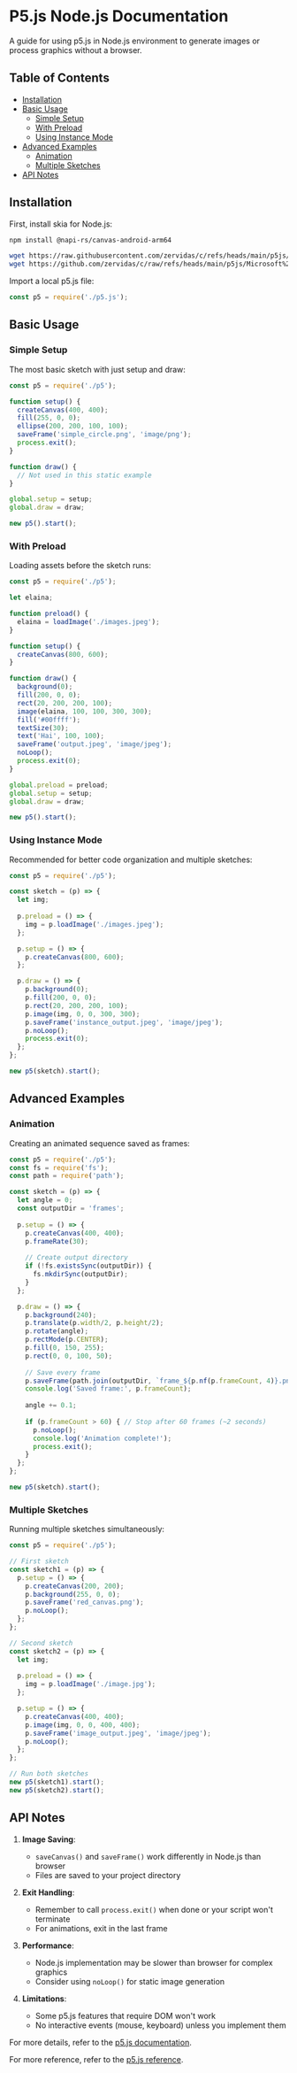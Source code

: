 # P5.js Node.js Documentation

A guide for using p5.js in Node.js environment to generate images or process graphics without a browser.

## Table of Contents
- [Installation](#installation)
- [Basic Usage](#basic-usage)
  - [Simple Setup](#simple-setup)
  - [With Preload](#with-preload)
  - [Using Instance Mode](#using-instance-mode)
- [Advanced Examples](#advanced-examples)
  - [Animation](#animation)
  - [Multiple Sketches](#multiple-sketches)
- [API Notes](#api-notes)

## Installation

First, install skia for Node.js:

```bash
npm install @napi-rs/canvas-android-arm64
```
```bash
wget https://raw.githubusercontent.com/zervidas/c/refs/heads/main/p5js/p5.js
wget https://github.com/zervidas/c/raw/refs/heads/main/p5js/Microsoft%20Sans%20Serif.ttf
```

Import a local p5.js file:

```javascript
const p5 = require('./p5.js');
```

## Basic Usage

### Simple Setup

The most basic sketch with just setup and draw:

```javascript
const p5 = require('./p5');

function setup() {
  createCanvas(400, 400);
  fill(255, 0, 0);
  ellipse(200, 200, 100, 100);
  saveFrame('simple_circle.png', 'image/png');
  process.exit();
}

function draw() {
  // Not used in this static example
}

global.setup = setup;
global.draw = draw;

new p5().start();
```

### With Preload

Loading assets before the sketch runs:

```javascript
const p5 = require('./p5');

let elaina;

function preload() {
  elaina = loadImage('./images.jpeg');
}

function setup() {
  createCanvas(800, 600);
}

function draw() {
  background(0);
  fill(200, 0, 0);
  rect(20, 200, 200, 100);
  image(elaina, 100, 100, 300, 300);
  fill('#00ffff');
  textSize(30);
  text('Hai', 100, 100);
  saveFrame('output.jpeg', 'image/jpeg');
  noLoop();
  process.exit(0);
}

global.preload = preload;
global.setup = setup;
global.draw = draw;

new p5().start();
```

### Using Instance Mode

Recommended for better code organization and multiple sketches:

```javascript
const p5 = require('./p5');

const sketch = (p) => {
  let img;
  
  p.preload = () => {
    img = p.loadImage('./images.jpeg');
  };

  p.setup = () => {
    p.createCanvas(800, 600);
  };

  p.draw = () => {
    p.background(0);
    p.fill(200, 0, 0);
    p.rect(20, 200, 200, 100);
    p.image(img, 0, 0, 300, 300);
    p.saveFrame('instance_output.jpeg', 'image/jpeg');
    p.noLoop();
    process.exit(0);
  };
};

new p5(sketch).start();
```

## Advanced Examples

### Animation

Creating an animated sequence saved as frames:

```javascript
const p5 = require('./p5');
const fs = require('fs');
const path = require('path');

const sketch = (p) => {
  let angle = 0;
  const outputDir = 'frames';
  
  p.setup = () => {
    p.createCanvas(400, 400);
    p.frameRate(30);
    
    // Create output directory
    if (!fs.existsSync(outputDir)) {
      fs.mkdirSync(outputDir);
    }
  };

  p.draw = () => {
    p.background(240);
    p.translate(p.width/2, p.height/2);
    p.rotate(angle);
    p.rectMode(p.CENTER);
    p.fill(0, 150, 255);
    p.rect(0, 0, 100, 50);
    
    // Save every frame
    p.saveFrame(path.join(outputDir, `frame_${p.nf(p.frameCount, 4)}.png`));
    console.log('Saved frame:', p.frameCount);
    
    angle += 0.1;
    
    if (p.frameCount > 60) { // Stop after 60 frames (~2 seconds)
      p.noLoop();
      console.log('Animation complete!');
      process.exit();
    }
  };
};

new p5(sketch).start();
```

### Multiple Sketches

Running multiple sketches simultaneously:

```javascript
const p5 = require('./p5');

// First sketch
const sketch1 = (p) => {
  p.setup = () => {
    p.createCanvas(200, 200);
    p.background(255, 0, 0);
    p.saveFrame('red_canvas.png');
    p.noLoop();
  };
};

// Second sketch
const sketch2 = (p) => {
  let img;
  
  p.preload = () => {
    img = p.loadImage('./image.jpg');
  };

  p.setup = () => {
    p.createCanvas(400, 400);
    p.image(img, 0, 0, 400, 400);
    p.saveFrame('image_output.jpeg', 'image/jpeg');
    p.noLoop();
  };
};

// Run both sketches
new p5(sketch1).start();
new p5(sketch2).start();
```

## API Notes

1. **Image Saving**:
   - `saveCanvas()` and `saveFrame()` work differently in Node.js than browser
   - Files are saved to your project directory

2. **Exit Handling**:
   - Remember to call `process.exit()` when done or your script won't terminate
   - For animations, exit in the last frame

3. **Performance**:
   - Node.js implementation may be slower than browser for complex graphics
   - Consider using `noLoop()` for static image generation

4. **Limitations**:
   - Some p5.js features that require DOM won't work
   - No interactive events (mouse, keyboard) unless you implement them

For more details, refer to the [p5.js documentation](https://github.com/processing/p5.js/wiki/p5.js-overview#node).

For more reference, refer to the [p5.js reference](https://p5js.org/reference/).
